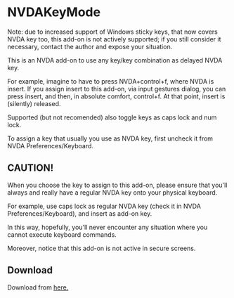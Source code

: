 # NVDAKeyMode #

Note: due to increased support of Windows sticky keys, that now covers NVDA key too, this add-on is not actively supported; if you still consider it necessary, contact the author and expose your situation.


This is an NVDA add-on to use any key/key combination as delayed NVDA key.

For example, imagine to have to press NVDA+control+f, where NVDA is insert. If you assign insert to this add-on, via input gestures dialog, you can press insert, and then, in absolute comfort, control+f. At that point, insert is (silently) released.

Supported (but not recomended) also toggle keys as caps lock and num lock.

To assign a key that usually you use as NVDA key, first uncheck it from NVDA Preferences/Keyboard.

## CAUTION! ##

When you choose the key to assign to this add-on, please ensure that you'll always and really have a regular NVDA key onto your physical keyboard.

For example, use caps lock as regular NVDA key (check it in NVDA Preferences/Keyboard), and insert as add-on key.

In this way, hopefully, you'll never encounter any situation where you cannot execute keyboard commands.

Moreover, notice that this add-on is not active in secure screens.

## Download ##

Download from [here.][1]


[1]: https://raw.githubusercontent.com/ABuffEr/nvdaKeyMode/master/packages/nvdaKeyMode-1.0-20200223-dev.nvda-addon
